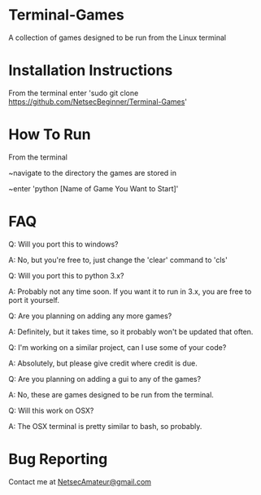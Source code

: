 # Terminal-Games
A collection of games designed to be run from the Linux terminal



# Installation Instructions

From the terminal enter 'sudo git clone https://github.com/NetsecBeginner/Terminal-Games'



# How To Run
From the terminal

  ~navigate to the directory the games are stored in

  ~enter 'python [Name of Game You Want to Start]'
  
# FAQ

Q: Will you port this to windows?

A: No, but you're free to, just change the 'clear' command to 'cls'



Q: Will you port this to python 3.x?

A: Probably not any time soon.  If you want it to run in 3.x, you are free to port it yourself.



Q: Are you planning on adding any more games?

A: Definitely, but it takes time, so it probably won't be updated that often.



Q: I'm working on a similar project, can I use some of your code?

A: Absolutely, but please give credit where credit is due.



Q: Are you planning on adding a gui to any of the games?

A: No, these are games designed to be run from the terminal.



Q: Will this work on OSX?

A: The OSX terminal is pretty similar to bash, so probably.



# Bug Reporting

Contact me at NetsecAmateur@gmail.com
